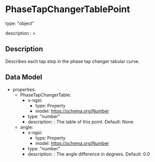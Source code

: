 # PhaseTapChangerTablePoint
type: "object"
description : >
## Description
Describes each tap step in the phase tap changer tabular curve.

## Data Model
  - properties:
    - PhaseTapChangerTable:
      - x-ngsi:
        - type: Property
        - model: https://schema.org/Number
      - type: "number"
      - description: : The table of this point. Default: None
    - angle:
      - x-ngsi:
        - type: Property
        - model: https://schema.org/Number
      - type: "number"
      - description: : The angle difference in degrees. Default: 0.0
